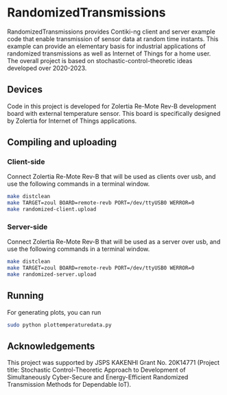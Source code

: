 # RandomizedTransmissions
RandomizedTransmissions provides Contiki-ng client and server example code that enable transmission of sensor data at random time instants. This example can provide an elementary basis for industrial applications of randomized transmissions as well as Internet of Things for a home user. The overall project is based on stochastic-control-theoretic ideas developed over 2020-2023.


## Devices

Code in this project is developed for Zolertia Re-Mote Rev-B development board with external temperature sensor. This board is specifically designed by Zolertia for Internet of Things applications. 

## Compiling and uploading


### Client-side
Connect Zolertia Re-Mote Rev-B that will be used as clients over usb, and use the following commands in a terminal window.

```sh
make distclean
make TARGET=zoul BOARD=remote-revb PORT=/dev/ttyUSB0 WERROR=0
make randomized-client.upload
```

### Server-side

Connect Zolertia Re-Mote Rev-B that will be used as a server over usb, and use the following commands in a terminal window.

```sh
make distclean
make TARGET=zoul BOARD=remote-revb PORT=/dev/ttyUSB0 WERROR=0
make randomized-server.upload
```

## Running

For generating plots, you can run

```sh
sudo python plottemperaturedata.py
```

## Acknowledgements

This project was supported by JSPS KAKENHI Grant No. 20K14771 (Project title: Stochastic Control-Theoretic Approach to Development of Simultaneously Cyber-Secure and Energy-Efficient Randomized Transmission Methods for Dependable IoT).
